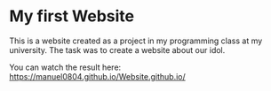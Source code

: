 # My first Website
This is a website created as a project in my programming class
at my university. The task was to create a website about our idol.

You can watch the result here:
https://manuel0804.github.io/Website.github.io/
